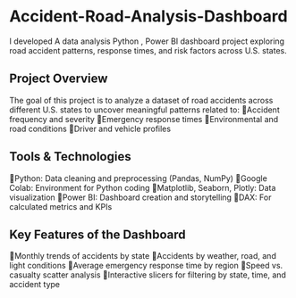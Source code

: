 # Accident-Road-Analysis-Dashboard
I developed A data analysis Python , Power BI dashboard project exploring road accident patterns, response times, and risk factors across U.S. states.

## Project Overview
The goal of this project is to analyze a dataset of road accidents across different U.S. states to uncover meaningful patterns related to:
🔹Accident frequency and severity
🔹Emergency response times
🔹Environmental and road conditions
🔹Driver and vehicle profiles

## Tools & Technologies
🔹Python: Data cleaning and preprocessing (Pandas, NumPy)
🔹Google Colab: Environment for Python coding
🔹Matplotlib, Seaborn, Plotly: Data visualization
🔹Power BI: Dashboard creation and storytelling
🔹DAX: For calculated metrics and KPIs

## Key Features of the Dashboard
🔹Monthly trends of accidents by state
🔹Accidents by weather, road, and light conditions
🔹Average emergency response time by region
🔹Speed vs. casualty scatter analysis
🔹Interactive slicers for filtering by state, time, and accident type

